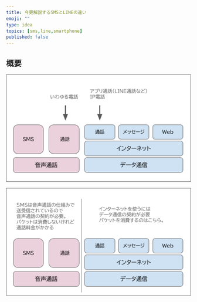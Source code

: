 ```yaml
---
title: 今更解説するSMSとLINEの違い
emoji: ""
type: idea
topics: [sms,line,smartphone]
published: false
---
```

## 概要


![](/images/sms/01.png)

![](/images/sms/02.png)